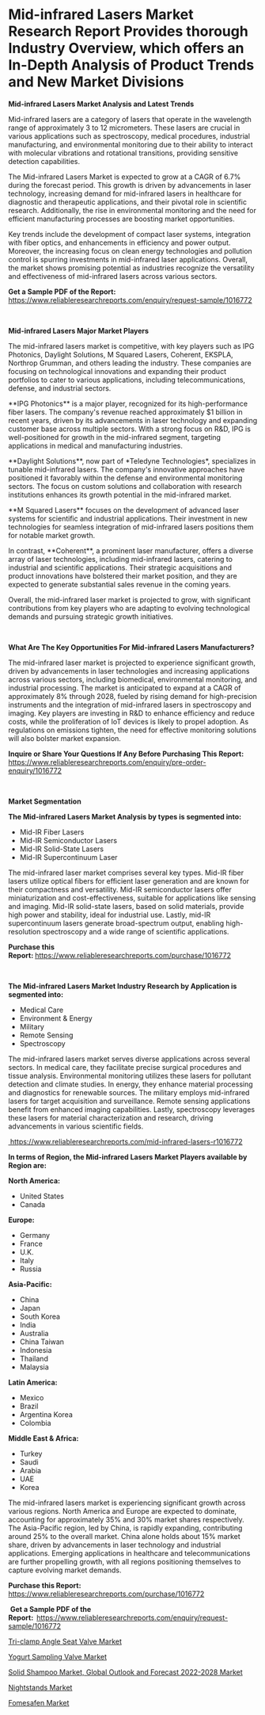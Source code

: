 <p><h1>Mid-infrared Lasers Market Research Report Provides thorough Industry Overview, which offers an In-Depth Analysis of Product Trends and New Market Divisions</h1></p><p><strong>Mid-infrared Lasers Market Analysis and Latest Trends</strong></p>
<p><p>Mid-infrared lasers are a category of lasers that operate in the wavelength range of approximately 3 to 12 micrometers. These lasers are crucial in various applications such as spectroscopy, medical procedures, industrial manufacturing, and environmental monitoring due to their ability to interact with molecular vibrations and rotational transitions, providing sensitive detection capabilities. </p><p>The Mid-infrared Lasers Market is expected to grow at a CAGR of 6.7% during the forecast period. This growth is driven by advancements in laser technology, increasing demand for mid-infrared lasers in healthcare for diagnostic and therapeutic applications, and their pivotal role in scientific research. Additionally, the rise in environmental monitoring and the need for efficient manufacturing processes are boosting market opportunities. </p><p>Key trends include the development of compact laser systems, integration with fiber optics, and enhancements in efficiency and power output. Moreover, the increasing focus on clean energy technologies and pollution control is spurring investments in mid-infrared laser applications. Overall, the market shows promising potential as industries recognize the versatility and effectiveness of mid-infrared lasers across various sectors.</p></p>
<p><strong>Get a Sample PDF of the Report:&nbsp;</strong> <a href="https://www.reliableresearchreports.com/enquiry/request-sample/1016772?utm_campaign=8&utm_medium=2&utm_source=Github&utm_content=ia&utm_term=29102024&utm_id=mid-infrared-lasers">https://www.reliableresearchreports.com/enquiry/request-sample/1016772</a></p>
<p>&nbsp;</p>
<p><strong>Mid-infrared Lasers Major Market Players</strong></p>
<p><p>The mid-infrared lasers market is competitive, with key players such as IPG Photonics, Daylight Solutions, M Squared Lasers, Coherent, EKSPLA, Northrop Grumman, and others leading the industry. These companies are focusing on technological innovations and expanding their product portfolios to cater to various applications, including telecommunications, defense, and industrial sectors.</p><p>**IPG Photonics** is a major player, recognized for its high-performance fiber lasers. The company's revenue reached approximately $1 billion in recent years, driven by its advancements in laser technology and expanding customer base across multiple sectors. With a strong focus on R&D, IPG is well-positioned for growth in the mid-infrared segment, targeting applications in medical and manufacturing industries.</p><p>**Daylight Solutions**, now part of *Teledyne Technologies*, specializes in tunable mid-infrared lasers. The company's innovative approaches have positioned it favorably within the defense and environmental monitoring sectors. The focus on custom solutions and collaboration with research institutions enhances its growth potential in the mid-infrared market.</p><p>**M Squared Lasers** focuses on the development of advanced laser systems for scientific and industrial applications. Their investment in new technologies for seamless integration of mid-infrared lasers positions them for notable market growth. </p><p>In contrast, **Coherent**, a prominent laser manufacturer, offers a diverse array of laser technologies, including mid-infrared lasers, catering to industrial and scientific applications. Their strategic acquisitions and product innovations have bolstered their market position, and they are expected to generate substantial sales revenue in the coming years.</p><p>Overall, the mid-infrared laser market is projected to grow, with significant contributions from key players who are adapting to evolving technological demands and pursuing strategic growth initiatives.</p></p>
<p>&nbsp;</p>
<p><strong>What Are The Key Opportunities For Mid-infrared Lasers Manufacturers?</strong></p>
<p><p>The mid-infrared laser market is projected to experience significant growth, driven by advancements in laser technologies and increasing applications across various sectors, including biomedical, environmental monitoring, and industrial processing. The market is anticipated to expand at a CAGR of approximately 8% through 2028, fueled by rising demand for high-precision instruments and the integration of mid-infrared lasers in spectroscopy and imaging. Key players are investing in R&D to enhance efficiency and reduce costs, while the proliferation of IoT devices is likely to propel adoption. As regulations on emissions tighten, the need for effective monitoring solutions will also bolster market expansion.</p></p>
<p><strong>Inquire or Share Your Questions If Any Before Purchasing This Report:</strong> <a href="https://www.reliableresearchreports.com/enquiry/pre-order-enquiry/1016772?utm_campaign=8&utm_medium=2&utm_source=Github&utm_content=ia&utm_term=29102024&utm_id=mid-infrared-lasers">https://www.reliableresearchreports.com/enquiry/pre-order-enquiry/1016772</a></p>
<p>&nbsp;</p>
<p><strong>Market Segmentation</strong></p>
<p><strong>The Mid-infrared Lasers Market Analysis by types is segmented into:</strong></p>
<p><ul><li>Mid-IR Fiber Lasers</li><li>Mid-IR Semiconductor Lasers</li><li>Mid-IR Solid-State Lasers</li><li>Mid-IR Supercontinuum Laser</li></ul></p>
<p><p>The mid-infrared laser market comprises several key types. Mid-IR fiber lasers utilize optical fibers for efficient laser generation and are known for their compactness and versatility. Mid-IR semiconductor lasers offer miniaturization and cost-effectiveness, suitable for applications like sensing and imaging. Mid-IR solid-state lasers, based on solid materials, provide high power and stability, ideal for industrial use. Lastly, mid-IR supercontinuum lasers generate broad-spectrum output, enabling high-resolution spectroscopy and a wide range of scientific applications.</p></p>
<p><strong>Purchase this Report:&nbsp;</strong><a href="https://www.reliableresearchreports.com/purchase/1016772?utm_campaign=8&utm_medium=2&utm_source=Github&utm_content=ia&utm_term=29102024&utm_id=mid-infrared-lasers">https://www.reliableresearchreports.com/purchase/1016772</a></p>
<p>&nbsp;</p>
<p><strong>The Mid-infrared Lasers Market Industry Research by Application is segmented into:</strong></p>
<p><ul><li>Medical Care</li><li>Environment & Energy</li><li>Military</li><li>Remote Sensing</li><li>Spectroscopy</li></ul></p>
<p><p>The mid-infrared lasers market serves diverse applications across several sectors. In medical care, they facilitate precise surgical procedures and tissue analysis. Environmental monitoring utilizes these lasers for pollutant detection and climate studies. In energy, they enhance material processing and diagnostics for renewable sources. The military employs mid-infrared lasers for target acquisition and surveillance. Remote sensing applications benefit from enhanced imaging capabilities. Lastly, spectroscopy leverages these lasers for material characterization and research, driving advancements in various scientific fields.</p></p>
<p><a href="https://www.reliableresearchreports.com/mid-infrared-lasers-r1016772?utm_campaign=8&utm_medium=2&utm_source=Github&utm_content=ia&utm_term=29102024&utm_id=mid-infrared-lasers">&nbsp;https://www.reliableresearchreports.com/mid-infrared-lasers-r1016772</a></p>
<p><strong>In terms of Region, the Mid-infrared Lasers Market Players available by Region are:</strong></p>
<p>
    <p> <strong> North America: </strong>
        <ul>
            <li>United States</li>
            <li>Canada</li>
        </ul>
        </p> 
    <p> <strong> Europe: </strong>
        <ul>
            <li>Germany</li>
            <li>France</li>
            <li>U.K.</li>
            <li>Italy</li>
            <li>Russia</li>
        </ul>
        </p> 
    <p> <strong> Asia-Pacific: </strong>
        <ul>
            <li>China</li>
            <li>Japan</li>
            <li>South Korea</li>
            <li>India</li>
            <li>Australia</li>
            <li>China Taiwan</li>
            <li>Indonesia</li>
            <li>Thailand</li>
            <li>Malaysia</li>
        </ul>
        </p> 
    <p> <strong> Latin America: </strong>
        <ul>
            <li>Mexico</li>
            <li>Brazil</li>
            <li>Argentina Korea</li>
            <li>Colombia</li>
        </ul>
        </p> 
    <p> <strong> Middle East & Africa: </strong>
        <ul>
            <li>Turkey</li>
            <li>Saudi</li>
            <li>Arabia</li>
            <li>UAE</li>
            <li>Korea</li>
        </ul>
    </p>
    </p>
<p><p>The mid-infrared lasers market is experiencing significant growth across various regions. North America and Europe are expected to dominate, accounting for approximately 35% and 30% market shares respectively. The Asia-Pacific region, led by China, is rapidly expanding, contributing around 25% to the overall market. China alone holds about 15% market share, driven by advancements in laser technology and industrial applications. Emerging applications in healthcare and telecommunications are further propelling growth, with all regions positioning themselves to capture evolving market demands.</p></p>
<p><strong>Purchase this Report: </strong><a href="https://www.reliableresearchreports.com/purchase/1016772?utm_campaign=8&utm_medium=2&utm_source=Github&utm_content=ia&utm_term=29102024&utm_id=mid-infrared-lasers">https://www.reliableresearchreports.com/purchase/1016772</a></p>
<p>&nbsp;<strong>Get a Sample PDF of the Report:&nbsp;&nbsp;</strong><a href="https://www.reliableresearchreports.com/enquiry/request-sample/1016772?utm_campaign=8&utm_medium=2&utm_source=Github&utm_content=ia&utm_term=29102024&utm_id=mid-infrared-lasers">https://www.reliableresearchreports.com/enquiry/request-sample/1016772</a></p>
<p><strong></strong></p>
<p><p><a href="https://issuu.com/reportprime-2/docs/tri-clamp-angle-seat-valve-market-s_a3553ec90bcc4b?utm_campaign=8&utm_medium=2&utm_source=Github&utm_content=ia&utm_term=29102024&utm_id=mid-infrared-lasers">Tri-clamp Angle Seat Valve Market</a></p><p><a href="https://issuu.com/reportprime-2/docs/yogurt-sampling-valve-market-size-2_db16f1ab4a860e?utm_campaign=8&utm_medium=2&utm_source=Github&utm_content=ia&utm_term=29102024&utm_id=mid-infrared-lasers">Yogurt Sampling Valve Market</a></p><p><a href="https://github.com/cliffxbwergin/Market-Research-Report-List-1/blob/main/solid-shampoo-market-global-outlook-and-forecast-2022-2028-market.md?utm_campaign=8&utm_medium=2&utm_source=Github&utm_content=ia&utm_term=29102024&utm_id=mid-infrared-lasers">Solid Shampoo Market, Global Outlook and Forecast 2022-2028 Market</a></p><p><a href="https://www.linkedin.com/pulse/nightstands-industry-sector-new-technologies-market-impact-shjme?utm_campaign=8&utm_medium=2&utm_source=Github&utm_content=ia&utm_term=29102024&utm_id=mid-infrared-lasers">Nightstands Market</a></p><p><a href="https://www.linkedin.com/pulse/global-fomesafen-market-trends-forecasts-strategic-analysis-sbbcf?utm_campaign=8&utm_medium=2&utm_source=Github&utm_content=ia&utm_term=29102024&utm_id=mid-infrared-lasers">Fomesafen Market</a></p></p>